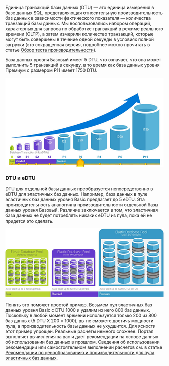 Единица транзакций базы данных (DTU) — это единица измерения в базе данных SQL, представляющая относительную производительность баз данных в зависимости фактического показателя — количества транзакций базы данных. Мы воспользовались набором операций, характерных для запроса по обработке транзакций в режиме реального времени (OLTP), а затем измерили количество транзакций, которые могут быть совершены в течение одной секунды в условиях полной загрузки (это сокращенная версия, подробнее можно прочитать в статье [Обзор теста производительности](../articles/sql-database/sql-database-benchmark-overview.md)).

База данных уровня Базовый имеет 5 DTU, что означает, что она может выполнить 5 транзакций в секунду, в то время как база данных уровня Премиум с размером P11 имеет 1750 DTU.

![Общие сведения о базе данных SQL: DTU отдельных баз данных по уровням.](./media/sql-database-understanding-dtus/single_db_dtus.png)

### DTU и eDTU

DTU для отдельной базы данных преобразуется непосредственно в eDTU для эластичных баз данных. Например, база данных в пуле эластичных баз данных уровня Basic предлагает до 5 eDTU. Эта производительность аналогична производительности отдельной базы данных уровня Базовый. Различие заключается в том, что эластичная база данных не будет потреблять никаких eDTU из пула, пока ей не придется это сделать.

![Общие сведения о базе данных SQL: пул эластичных баз данных по уровню.](./media/sql-database-understanding-dtus/sqldb_elastic_pools.png)

Понять это поможет простой пример. Возьмем пул эластичных баз данных уровня Basic с DTU 1000 и удалим из него 800 баз данных. Поскольку в любой момент времени используется только 200 из 800 баз данных (5 DTU X 200 = 1000), вы не сможете достичь мощности пула, а производительность базы данных не ухудшится. Для ясности этот пример упрощен. Реальные расчеты немного сложнее. Портал выполняет вычисления за вас и дает рекомендации на основе данных об использовании баз данных в прошлом. Сведения об использовании рекомендации или самостоятельном выполнении расчетов см. в статье [Рекомендации по ценообразованию и производительности для пула эластичных баз данных](../articles/sql-database/sql-database-elastic-pool-guidance.md).

<!---HONumber=Nov15_HO4-->
